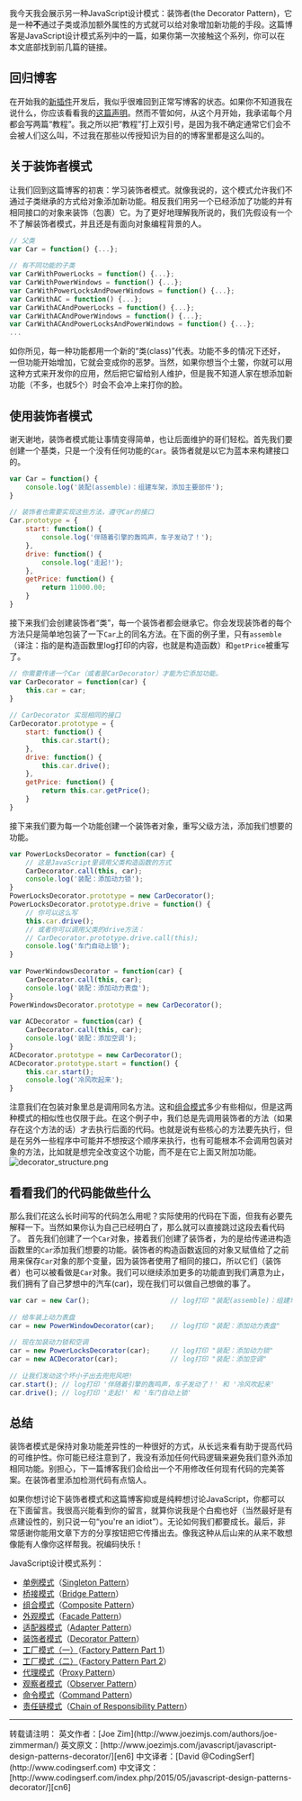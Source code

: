 我今天我会展示另一种JavaScript设计模式：装饰者(the Decorator Pattern)，它是一种**不**通过子类或添加额外属性的方式就可以给对象增加新功能的手段。这篇博客是JavaScript设计模式系列中的一篇，如果你第一次接触这个系列，你可以在本文底部找到前几篇的链接。

## 回归博客
在开始我的[新插件](http://www.joezimjs.com/projects/publish-subscribe-jquery-plugin/)开发后，我似乎很难回到正常写博客的状态。如果你不知道我在说什么，你应该看看我的[这篇声明](http://www.joezimjs.com/javascript/new-jquery-plugin-publish-subscribe/)。然而不管如何，从这个月开始，我承诺每个月都会写两篇“教程”。我之所以把“教程”打上双引号，是因为我不确定通常它们会不会被人们这么叫，不过我在那些以传授知识为目的的博客里都是这么叫的。

## 关于装饰者模式
让我们回到这篇博客的初衷：学习装饰者模式。就像我说的，这个模式允许我们不通过子类继承的方式给对象添加新功能。相反我们用另一个已经添加了功能的并有相同接口的对象来装饰（包裹）它。为了更好地理解我所说的，我们先假设有一个不了解装饰者模式，并且还是有面向对象编程背景的人。
```javascript
// 父类
var Car = function() {...};
 
// 有不同功能的子类
var CarWithPowerLocks = function() {...};
var CarWithPowerWindows = function() {...};
var CarWithPowerLocksAndPowerWindows = function() {...};
var CarWithAC = function() {...};
var CarWithACAndPowerLocks = function() {...};
var CarWithACAndPowerWindows = function() {...};
var CarWithACAndPowerLocksAndPowerWindows = function() {...};
...
```
如你所见，每一种功能都用一个新的“类(class)”代表。功能不多的情况下还好，一但功能开始增加，它就会变成你的恶梦。当然，如果你想当个土鳖，你就可以用这种方式来开发你的应用，然后把它留给别人维护，但是我不知道人家在想添加新功能（不多，也就5个）时会不会冲上来打你的脸。

## 使用装饰者模式
谢天谢地，装饰者模式能让事情变得简单，也让后面维护的哥们轻松。首先我们要创建一个基类，只是一个没有任何功能的`Car`。装饰者就是以它为蓝本来构建接口的。
```javascript
var Car = function() {
    console.log('装配(assemble)：组建车架，添加主要部件');
}
 
// 装饰者也需要实现这些方法，遵守Car的接口
Car.prototype = {
    start: function() {
        console.log('伴随着引擎的轰鸣声，车子发动了！');
    },
    drive: function() {
        console.log('走起!');
    },
    getPrice: function() {
        return 11000.00;
    }
}
```
接下来我们会创建装饰者“类”，每一个装饰者都会继承它。你会发现装饰者的每个方法只是简单地包装了一下`Car`上的同名方法。在下面的例子里，只有`assemble`（译注：指的是构造函数里log打印的内容，也就是构造函数）和`getPrice`被重写了。
```javascript
// 你需要传递一个Car（或者是CarDecorator）才能为它添加功能。
var CarDecorator = function(car) {
    this.car = car;
}
 
// CarDecorator 实现相同的接口
CarDecorator.prototype = {
    start: function() {
        this.car.start();
    },
    drive: function() {
        this.car.drive();
    },
    getPrice: function() {
        return this.car.getPrice();
    }
}
```
接下来我们要为每一个功能创建一个装饰者对象，重写父级方法，添加我们想要的功能。
```javascript
var PowerLocksDecorator = function(car) {
    // 这是JavaScript里调用父类构造函数的方式
    CarDecorator.call(this, car);
    console.log('装配：添加动力锁');
}
PowerLocksDecorator.prototype = new CarDecorator();
PowerLocksDecorator.prototype.drive = function() {
    // 你可以这么写
    this.car.drive();
    // 或者你可以调用父类的drive方法：
    // CarDecorator.prototype.drive.call(this);
    console.log('车门自动上锁');
}
 
var PowerWindowsDecorator = function(car) {
    CarDecorator.call(this, car);
    console.log('装配：添加动力表盘');
}
PowerWindowsDecorator.prototype = new CarDecorator();
 
var ACDecorator = function(car) {
    CarDecorator.call(this, car);
    console.log('装配：添加空调');
}
ACDecorator.prototype = new CarDecorator();
ACDecorator.prototype.start = function() {
    this.car.start();
    console.log('冷风吹起来');
}
```
注意我们在包装对象里总是调用同名方法。这和[组合模式][cn3]多少有些相似，但是这两种模式的相似性也仅限于此。在这个例子中，我们总是先调用装饰者的方法（如果存在这个方法的话）才去执行后面的代码。也就是说有些核心的方法要先执行，但是在另外一些程序中可能并不想按这个顺序来执行，也有可能根本不会调用包装对象的方法，比如就是想完全改变这个功能，而不是在它上面又附加功能。
![decorator_structure.png][decorator_structure]

## 看看我们的代码能做些什么
那么我们花这么长时间写的代码怎么用呢？实际使用的代码在下面，但我有必要先解释一下。当然如果你认为自己已经明白了，那么就可以直接跳过这段去看代码了。
首先我们创建了一个`Car`对象，接着我们创建了装饰者，为的是给传递进构造函数里的`Car`添加我们想要的功能。装饰者的构造函数返回的对象又赋值给了之前用来保存`Car`对象的那个变量，因为装饰者使用了相同的接口，所以它们（装饰者）也可以被看做是`Car`对象。我们可以继续添加更多的功能直到我们满意为止，我们拥有了自己梦想中的汽车(car)，现在我们可以做自己想做的事了。
```javascript
var car = new Car();                    // log打印 "装配(assemble)：组建车架，添加主要部件"
 
// 给车装上动力表盘
car = new PowerWindowDecorator(car);    // log打印 "装配：添加动力表盘"
 
// 现在加装动力锁和空调
car = new PowerLocksDecorator(car);     // log打印 "装配：添加动力锁"
car = new ACDecorator(car);             // log打印 "装配：添加空调"
 
// 让我们发动这个坏小子出去兜兜风吧!
car.start(); // log打印 '伴随着引擎的轰鸣声，车子发动了！' 和 '冷风吹起来'
car.drive(); // log打印 '走起!' 和 '车门自动上锁'
```

## 总结
装饰者模式是保持对象功能差异性的一种很好的方式，从长远来看有助于提高代码的可维护性。你可能已经注意到了，我没有添加任何代码逻辑来避免我们意外添加相同功能。别担心，下一篇博客我们会给出一个不用修改任何现有代码的完美答案。在装饰者里添加检测代码有点恼人。

如果你想讨论下装饰者模式和这篇博客抑或是纯粹想讨论JavaScript，你都可以在下面留言。我很高兴能看到你的留言，就算你说我是个白痴也好（当然最好是有点建设性的，别只说一句“you're an idiot”）。无论如何我们都要成长。最后，非常感谢你能用文章下方的分享按钮把它传播出去。像我这种从后山来的从来不敢想像能有人像你这样帮我。祝编码快乐！


[decorator_structure]: http://www.codingserf.com/wp-content/uploads/2015/05/decorator_structure.png
JavaScript设计模式系列：
- [单例模式][cn1]（[Singleton Pattern][en1]）
- [桥接模式][cn2]（[Bridge Pattern][en2]）
- [组合模式][cn3]（[Composite Pattern][en3]）
- [外观模式][cn4]（[Facade Pattern][en4]）
- [适配器模式][cn5]（[Adapter Pattern][en5]）
- [装饰者模式][cn6]（[Decorator Pattern][en6]）
- [工厂模式（一）][cn7]（[Factory Pattern Part 1][en7]）
- [工厂模式（二）][cn8]（[Factory Pattern Part 2][en8]）
- [代理模式][cn9]（[Proxy Pattern][en9]）
- [观察者模式][cn10]（[Observer Pattern][en10]）
- [命令模式][cn11]（[Command Pattern][en11]）
- [责任链模式][cn12]（[Chain of Responsibility Pattern][en12]）


<hr/>
转载请注明：
英文作者：[Joe Zim](http://www.joezimjs.com/authors/joe-zimmerman/)
英文原文：[http://www.joezimjs.com/javascript/javascript-design-patterns-decorator/][en6]
中文译者：[David @CodingSerf](http://www.codingserf.com)
中文译文：[http://www.codingserf.com/index.php/2015/05/javascript-design-patterns-decorator/][cn6]

[cn1]: http://www.codingserf.com/index.php/2015/05/javascript-design-patterns-singleton/
[cn2]: http://www.codingserf.com/index.php/2015/05/javascript-design-patterns-bridge/
[cn3]: http://www.codingserf.com/index.php/2015/05/javascript-design-patterns-composite/
[cn4]: http://www.codingserf.com/index.php/2015/05/javascript-design-patterns-facade/
[cn5]: http://www.codingserf.com/index.php/2015/05/javascript-design-patterns-adapter/
[cn6]: http://www.codingserf.com/index.php/2015/05/javascript-design-patterns-decorator/
[cn7]: http://www.codingserf.com/index.php/2015/05/javascript-design-patterns-factory-part-1/
[cn8]: http://www.codingserf.com/index.php/2015/05/javascript-design-patterns-factory-part-2/
[cn9]: http://www.codingserf.com/index.php/2015/05/javascript-design-patterns-proxy/
[cn10]: http://www.codingserf.com/index.php/2015/05/javascript-design-patterns-observer/
[cn11]: http://www.codingserf.com/index.php/2015/05/javascript-design-patterns-command/
[cn12]: http://www.codingserf.com/index.php/2015/05/javascript-design-patterns-chain-of-responsibility/

[en1]: http://www.joezimjs.com/javascript/javascript-design-patterns-singleton/
[en2]: http://www.joezimjs.com/javascript/javascript-design-patterns-bridge/
[en3]: http://www.joezimjs.com/javascript/javascript-design-patterns-composite/
[en4]: http://www.joezimjs.com/javascript/javascript-design-patterns-facade/
[en5]: http://www.joezimjs.com/javascript/javascript-design-patterns-adapter/
[en6]: http://www.joezimjs.com/javascript/javascript-design-patterns-decorator/
[en7]: http://www.joezimjs.com/javascript/javascript-design-patterns-factory/
[en8]: http://www.joezimjs.com/javascript/javascript-design-patterns-factory-part-2/
[en9]: http://www.joezimjs.com/javascript/javascript-design-patterns-proxy/
[en10]: http://www.joezimjs.com/javascript/javascript-design-patterns-observer/
[en11]: http://www.joezimjs.com/javascript/javascript-design-patterns-command/
[en12]: http://www.joezimjs.com/javascript/javascript-design-patterns-chain-of-responsibility/
[jq]: http://jquery.com/







